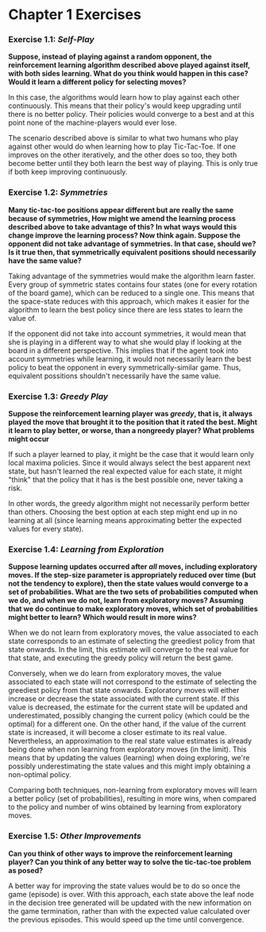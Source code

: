 # Chapter 1 Exercises
### Exercise 1.1: *Self-Play*
**Suppose, instead of playing against a random opponent, the reinforcement learning algorithm described above played against itself, with both sides learning. What do you think would happen in this case? Would it learn a different policy for selecting moves?**

In this case, the algorithms would learn how to play against each other continuously. This means that their policy's would keep upgrading until there is no better policy. Their policies would converge to a best and at this point none of the machine-players would ever lose.

The scenario described above is similar to what two humans who play against other would do when learning how to play Tic-Tac-Toe. If one improves on the other iteratively, and the other does so too, they both become better until they both learn the best way of playing. This is only true if both keep improving continuously.

### Exercise 1.2: *Symmetries*
**Many tic-tac-toe positions appear different but are really the same because of symmetries, How might we amend the learning process described above to take advantage of this? In what ways would this change improve the learning process? Now think again. Suppose the opponent did not take advantage of symmetries. In that case, should we? Is it true then, that symmetrically equivalent positions should necessarily have the same value?**

Taking advantage of the symmetries would make the algorithm learn faster. Every group of symmetric states contains four states (one for every rotation of the board game), which can be reduced to a single one. This means that the space-state reduces with this approach, which makes it easier for the algorithm to learn the best policy since there are less states to learn the value of.

If the opponent did not take into account symmetries, it would mean that she is playing in a different way to what she would play if looking at the board in a different perspective. This implies that if the agent took into account symmetries while learning, it would not necessarily learn the best policy to beat the opponent in every symmetrically-similar game. Thus, equivalent possitions shouldn't necessarily have the same value.

### Exercise 1.3: *Greedy Play*
**Suppose the reinforcement learning player was *greedy*, that is, it always played the move that brought it to the position that it rated the best. Might it learn to play better, or worse, than a nongreedy player? What problems might occur**

If such a player learned to play, it might be the case that it would learn only local maxima policies. Since it would always select the best apparent next state, but hasn't learned the real expected value for each state, it might "think" that the policy that it has is the best possible one, never taking a risk.

In other words, the greedy algorithm might not necessarily perform better than others. Choosing the best option at each step might end up in no learning at all (since learning means approximating better the expected values for every state).

### Exercise 1.4: *Learning from Exploration*

**Suppose learning updates occurred after *all* moves, including exploratory moves. If the step-size parameter is appropriately reduced over time (but not the tendency to explore), then the state values would converge to a set of probabilities. What are the two sets of probabilities computed when we do, and when we do not, learn from exploratory moves? Assuming that we do continue to make exploratory moves, which set of probabilities might better to learn? Which would result in more wins?**

When we do not learn from exploratory moves, the value associated to each state corresponds to an estimate of selecting the greediest policy from that state onwards. In the limit, this estimate will converge to the real value for that state, and executing the greedy policy will return the best game.

Conversely, when we do learn from exploratory moves, the value associated to each state will not correspond to the estimate of selecting the greediest policy from that state onwards. Exploratory moves will either increase or decrease the state associated with the current state. If this value is decreased, the estimate for the current state will be updated and underestimated, possibly changing the current policy (which could be the optimal) for a different one. On the other hand, if the value of the current state is increased, it will become a closer estimate to its real value. Nevertheless, an approximation to the real state value estimates is already being done when non learning from exploratory moves (in the limit). This means that by updating the values (learning) when doing exploring, we're possibly underestimating the state values and this might imply obtaining a non-optimal policy.

Comparing both techniques, non-learning from exploratory moves will learn a better policy (set of probabilities), resulting in more wins, when compared to the policy and number of wins obtained by learning from exploratory moves.

### Exercise 1.5: *Other Improvements*

**Can you think of other ways to improve the reinforcement learning player? Can you think of any better way to solve the tic-tac-toe problem as posed?**

A better way for improving the state values would be to do so once the game (episode) is over. With this approach, each state above the leaf node in the decision tree generated will be updated with the new information on the game termination, rather than with the expected value calculated over the previous episodes. This would speed up the time until convergence.
